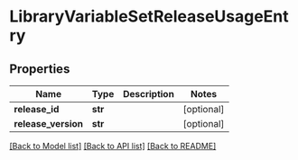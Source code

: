 # LibraryVariableSetReleaseUsageEntry

## Properties
Name | Type | Description | Notes
------------ | ------------- | ------------- | -------------
**release_id** | **str** |  | [optional] 
**release_version** | **str** |  | [optional] 

[[Back to Model list]](../README.md#documentation-for-models) [[Back to API list]](../README.md#documentation-for-api-endpoints) [[Back to README]](../README.md)

